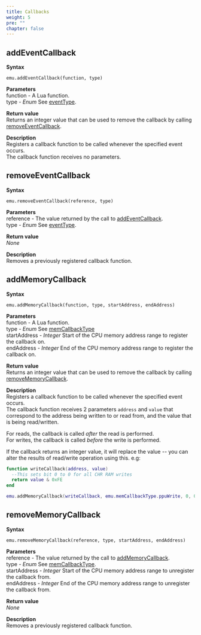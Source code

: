 ```yaml
---
title: Callbacks
weight: 5
pre: ""
chapter: false
---
```


## addEventCallback ##

**Syntax**
    
    emu.addEventCallback(function, type)

**Parameters**  
function - A Lua function.  
type - *Enum* See [eventType](/apireference/enums.html#eventtype).

**Return value**  
Returns an integer value that can be used to remove the callback by calling [removeEventCallback](#removeeventcallback). 

**Description**  
Registers a callback function to be called whenever the specified event occurs.  
The callback function receives no parameters.

## removeEventCallback ##

**Syntax**
    
    emu.removeEventCallback(reference, type)

**Parameters**  
reference - The value returned by the call to [addEventCallback](#addeventcallback).  
type - *Enum* See [eventType](/apireference/enums.html#eventtype).

**Return value**  
*None*

**Description**  
Removes a previously registered callback function.

## addMemoryCallback ##

**Syntax**
    
    emu.addMemoryCallback(function, type, startAddress, endAddress)

**Parameters**  
function - A Lua function.  
type - *Enum* See [memCallbackType](/apireference/enums.html#memcallbacktype)  
startAddress - *Integer* Start of the CPU memory address range to register the callback on.  
endAddress - *Integer* End of the CPU memory address range to register the callback on.

**Return value**  
Returns an integer value that can be used to remove the callback by calling [removeMemoryCallback](#removememorycallback). 

**Description**  
Registers a callback function to be called whenever the specified event occurs.  
The callback function receives 2 parameters `address` and `value` that correspond to the address being written to or read from, and the value that is being read/written.  

For reads, the callback is called *after* the read is performed.  
For writes, the callback is called *before* the write is performed.  

If the callback returns an integer value, it will replace the value -- you can alter the results of read/write operation using this. e.g:
```lua
function writeCallback(address, value)
  --This sets bit 0 to 0 for all CHR RAM writes
  return value & 0xFE
end

emu.addMemoryCallback(writeCallback, emu.memCallbackType.ppuWrite, 0, 0x1FFF)
```


## removeMemoryCallback ##

**Syntax**
    
    emu.removeMemoryCallback(reference, type, startAddress, endAddress)

**Parameters**  
reference - The value returned by the call to [addMemoryCallback](#addmemorycallback).  
type - *Enum* See [memCallbackType](/apireference/enums.html#memcallbacktype).   
startAddress - *Integer* Start of the CPU memory address range to unregister the callback from.  
endAddress - *Integer* End of the CPU memory address range to unregister the callback from.

**Return value**  
*None*

**Description**  
Removes a previously registered callback function.
